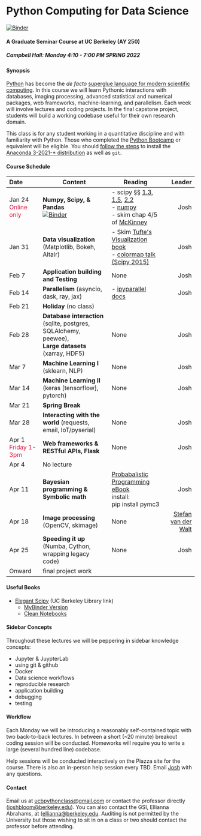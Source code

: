 Python Computing for Data Science
==============

[![Binder](https://mybinder.org/badge.svg)](https://mybinder.org/v2/gh/profjsb/python-seminar/master)


#### A Graduate Seminar Course at UC Berkeley (AY 250) ####

##### Campbell Hall: Monday 4:10 - 7:00 PM SPRING 2022 #####

#### Synopsis ####

[Python](http://python.org) has become the *de facto* [superglue language for modern scientific computing](http://www.reddit.com/r/Python/comments/y9rku/astrophysicist_joshua_bloom_on_python_as_super/). In this course we will learn Pythonic interactions with databases, imaging processing, advanced statistical and numerical packages, web frameworks, machine-learning, and parallelism. Each week will involve lectures and coding projects. In the final capstone project, students will build a working codebase useful for their own research domain.

This class is for any student working in a quantitative discipline and with familiarity with Python. Those who completed the [Python Bootcamp](http://www.pythonbootcamp.info) or equivalent will be eligible. You should [follow the steps](https://sites.google.com/site/pythonbootcamp/preparation/software) to install the [Anaconda 3-2021-* distribution](https://www.anaconda.com/products/individual) as well as <code>git</code>.

#### Course Schedule ####

Date | Content | Reading | Leader
:--- | --------| ------- | ---: |
Jan 24 <font color="crimson">Online only</font> | **Numpy, Scipy, & Pandas** <br> [![Binder](https://mybinder.org/badge.svg)](https://mybinder.org/v2/gh/profjsb/python-seminar/master?filepath=DataFiles_and_Notebooks%2F03_Numpy_Scipy_Stats%2FNumpyIntro.ipynb)   | - scipy &sect;&sect; [1.3](http://www.scipy-lectures.org/intro/numpy/index.html), [1.5](http://www.scipy-lectures.org/intro/scipy.html), [2.2](http://www.scipy-lectures.org/advanced/advanced_numpy/index.html)<br>- [numpy](https://hal.inria.fr/inria-00564007/document)</br> - skim chap 4/5 of [McKinney](http://shop.oreilly.com/product/0636920023784.do?code=B2S3) | Josh
Jan 31	| **Data visualization** (Matplotlib, Bokeh, Altair)   | - Skim [Tufte's Visualization book](https://www.amazon.com/Visual-Display-Quantitative-Information/dp/0961392142)<br> - [colormap talk (Scipy 2015)](https://www.youtube.com/watch?v=xAoljeRJ3lU) | Josh
Feb 7  | **Application building and Testing** | None | Josh 
Feb 14  | **Parallelism** (asyncio, dask, ray, jax)  | - [ipyparallel docs](http://ipyparallel.readthedocs.io/en/latest/intro.html) |Josh
Feb 21  | **Holiday** (no class) |  | 
Feb 28 | **Database interaction** (sqlite, postgres, SQLAlchemy, peewee),<br>**Large datasets** (xarray, HDF5) |  None | Josh
Mar 7  | **Machine Learning I** (sklearn, NLP) | None |Josh
Mar 14	| **Machine Learning II** (keras [tensorflow], pytorch) | None |Josh
Mar 21  | **Spring Break** |  | 
Mar 28  | **Interacting with the world** (requests, email, IoT/pyserial)	| None | Josh
Apr 1 <br><font color="crimson">Friday 1-3pm</font>| **Web frameworks & RESTful APIs, Flask**		| None |  Josh
Apr 4  | No lecture |
Apr 11	|	**Bayesian programming & Symbolic math**	| [Probabalistic Programming eBook](http://nbviewer.jupyter.org/github/CamDavidsonPilon/Probabilistic-Programming-and-Bayesian-Methods-for-Hackers/blob/master/Chapter1_Introduction/Ch1_Introduction_PyMC3.ipynb)<br>install:<br>pip install pymc3| Josh
Apr 18	| **Image processing** (OpenCV, skimage)  | None | [Stefan van der Walt](https://github.com/stefanv)
Apr 25  | **Speeding it up** (Numba, Cython, wrapping legacy code) | None | Josh 
Onward   | final project work |
 

#### Useful Books ####

   - [Elegant Scipy](https://learning.oreilly.com/library/view/elegant-scipy/9781491922927/preface01.html) (UC Berkeley Library link)
       - [MyBinder Version](https://mybinder.org/v2/gh/elegant-scipy/notebooks/master?filepath=index.ipynb)
       - [Clean Notebooks](https://github.com/elegant-scipy/notebooks)
       
#### Sidebar Concepts ####

Throughout these lectures we will be peppering in sidebar knowledge concepts:

  - Jupyter & JuypterLab
  - using git & github
  - Docker
  - Data science workflows
  - reproducible research
  - application building
  - debugging
  - testing

#### Workflow ####

Each Monday we will be introducing a reasonably self-contained topic with two back-to-back lectures. In between a short (~20 minute) breakout coding session will be conducted. Homeworks will require you to write a large (several hundred line) codebase.

Help sessions will be conducted interactively on the Piazza site for the course. There is also an in-person help session every TBD. Email [Josh](mailto:joshbloom@berkeley.edu) with any questions.

#### Contact ####

Email us at [ucbpythonclass@gmail.com](mailto:ucbpythonclass@gmail.com) or contact the professor directly ([joshbloom@berkeley.edu](joshbloom@berkeley.edu)).  You can also contact the GSI, Ellianna Abrahams, at ([ellianna@berkeley.edu](ellianna@berkeley.edu). Auditing is not permitted by the University but those wishing to sit in on a class or two should contact the professor before attending.
